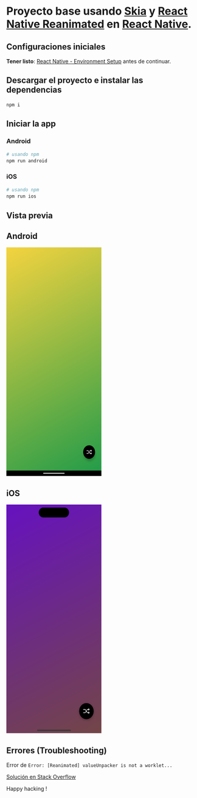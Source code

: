 # Proyecto base usando [**Skia**](https://shopify.github.io/react-native-skia/) y [**React Native Reanimated**](https://docs.swmansion.com/react-native-reanimated/) en [**React Native**](https://reactnative.dev).

## Configuraciones iniciales

**Tener listo**: [React Native - Environment Setup](https://reactnative.dev/docs/environment-setup) antes de continuar.

## Descargar el proyecto e instalar las dependencias

```bash
npm i
```

## Iniciar la app

### Android

```bash
# usando npm
npm run android
```

### iOS

```bash
# usando npm
npm run ios
```

## Vista previa

## Android

<img src="./media/android/android_gradient.png" width="250" height="600" alt="colorful">&nbsp; &nbsp;

## iOS

<img src="./media/ios/ios_gradient.png" width="250" height="600" alt="colorful">&nbsp; &nbsp;

## Errores (Troubleshooting)

Error de `Error: [Reanimated] valueUnpacker is not a worklet...`

[Solución en Stack Overflow](https://stackoverflow.com/questions/67130651/reanimated-2-failed-to-create-a-worklet-maybe-you-forgot-to-add-reanimateds-b)

Happy hacking !
